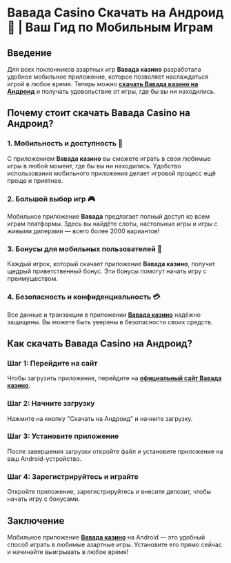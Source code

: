 # Вавада Casino Скачать на Андроид 🎲 | Ваш Гид по Мобильным Играм

## Введение

Для всех поклонников азартных игр **Вавада казино** разработала удобное мобильное приложение, которое позволяет наслаждаться игрой в любое время. Теперь можно **[скачать Вавада казино на Андроид](https://vavadapartner.pro/?promo=ea5c9275-6854-4505-94fc-95ab18221945-linkb2)** и получать удовольствие от игры, где бы вы ни находились.

## Почему стоит скачать Вавада Casino на Андроид?

### 1. Мобильность и доступность 📲

С приложением **Вавада казино** вы сможете играть в свои любимые игры в любой момент, где бы вы ни находились. Удобство использования мобильного приложения делает игровой процесс ещё проще и приятнее.

### 2. Большой выбор игр 🎮

Мобильное приложение **Вавада** предлагает полный доступ ко всем играм платформы. Здесь вы найдёте слоты, настольные игры и игры с живыми дилерами — всего более 2000 вариантов!

### 3. Бонусы для мобильных пользователей 🎁

Каждый игрок, который скачает приложение **Вавада казино**, получит щедрый приветственный бонус. Эти бонусы помогут начать игру с преимуществом.

### 4. Безопасность и конфиденциальность 💳

Все данные и транзакции в приложении **[Вавада казино](https://vavadapartner.pro/?promo=ea5c9275-6854-4505-94fc-95ab18221945-linkb2)** надёжно защищены. Вы можете быть уверены в безопасности своих средств.

## Как скачать Вавада Casino на Андроид?

### Шаг 1: Перейдите на сайт

Чтобы загрузить приложение, перейдите на **[официальный сайт Вавада казино](https://vavadapartner.pro/?promo=ea5c9275-6854-4505-94fc-95ab18221945-linkb2)**.

### Шаг 2: Начните загрузку

Нажмите на кнопку "Скачать на Андроид" и начните загрузку.

### Шаг 3: Установите приложение

После завершения загрузки откройте файл и установите приложение на ваш Android-устройство.

### Шаг 4: Зарегистрируйтесь и играйте

Откройте приложение, зарегистрируйтесь и внесите депозит, чтобы начать игру с бонусами.

## Заключение

Мобильное приложение **[Вавада казино](https://vavadapartner.pro/?promo=ea5c9275-6854-4505-94fc-95ab18221945-linkb2)** на Android — это удобный способ играть в любимые азартные игры. Установите его прямо сейчас и начинайте выигрывать в любое время!
